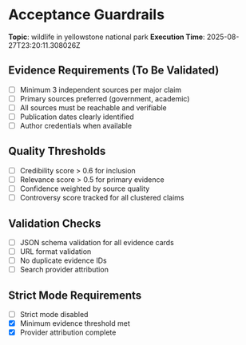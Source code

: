 # Acceptance Guardrails

**Topic**: wildlife in yellowstone national park
**Execution Time**: 2025-08-27T23:20:11.308026Z

## Evidence Requirements (To Be Validated)
- [ ] Minimum 3 independent sources per major claim
- [ ] Primary sources preferred (government, academic)
- [ ] All sources must be reachable and verifiable
- [ ] Publication dates clearly identified
- [ ] Author credentials when available

## Quality Thresholds
- [ ] Credibility score > 0.6 for inclusion
- [ ] Relevance score > 0.5 for primary evidence
- [ ] Confidence weighted by source quality
- [ ] Controversy score tracked for all clustered claims

## Validation Checks
- [ ] JSON schema validation for all evidence cards
- [ ] URL format validation
- [ ] No duplicate evidence IDs
- [ ] Search provider attribution

## Strict Mode Requirements
- [ ] Strict mode disabled
- [x] Minimum evidence threshold met
- [x] Provider attribution complete
